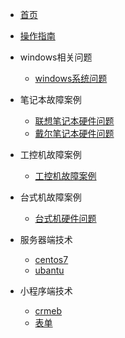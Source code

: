 <!-- docs/_sidebar.md -->

* [首页](README)
* [操作指南](guide)

* windows相关问题
    * [windows系统问题](/01/windows系统问题/)

* 笔记本故障案例
    * [联想笔记本硬件问题](/02/联想/)
    * [戴尔笔记本硬件问题](/02/戴尔/)

* 工控机故障案例
    * [工控机故障案例](/03/工控机/)

* 台式机故障案例
    * [台式机硬件问题](/04/台式机/)

* 服务器端技术
    * [centos7](/05/服务器端技术/centos/)
    * [ubantu](/05/服务器端技术/ubantu/)

* 小程序端技术
    * [crmeb](/06/小程序端技术/crmeb/)
    * [表单](/06/小程序端技术/表单/)